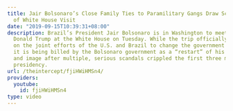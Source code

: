 ```yaml
---
title: Jair Bolsonaro’s Close Family Ties to Paramilitary Gangs Draw Scrutiny Ahead
  of White House Visit
date: "2019-09-15T10:39:31+08:00"
description: Brazil’s President Jair Bolsonaro is in Washington to meet U.S. President
  Donald Trump at the White House on Tuesday. While the trip officially is focused
  on the joint efforts of the U.S. and Brazil to change the government of Venezuela,
  it is being billed by the Bolsonaro government as a “restart” of his presidency
  and image after multiple, serious scandals crippled the first three months of his
  presidency.
url: /theintercept/fjiHWiHMSn4/
providers:
  youtube:
    id: fjiHWiHMSn4
type: video
---
```


